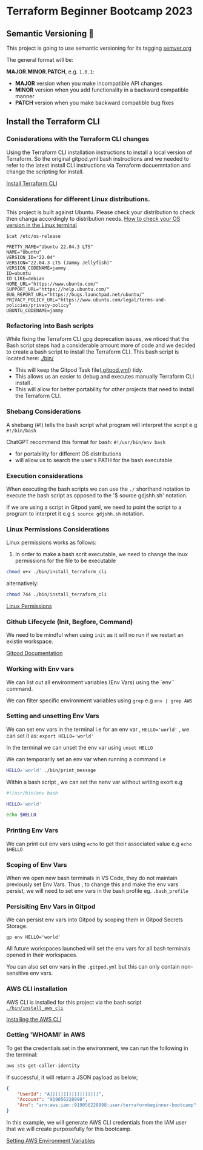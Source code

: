 # Terraform Beginner Bootcamp 2023

## Semantic Versioning :mage:

This project is going to use semantic versioning for its tagging 
[semver.org](https://semver.org/)

The general format will be:

 **MAJOR.MINOR.PATCH**, e.g. `1.0.1`:

- **MAJOR** version when you make incompatible API changes
- **MINOR** version when you add functionality in a backward compatible manner
- **PATCH** version when you make backward compatible bug fixes

## Install the Terraform CLI

### Conisderations with the Terraform CLI changes
Using the Terraform CLI installation instructions to install a local version of Terraform. So the original  gitpod.yml bash instructions and we needed to refer to the latest install CLI instructions via Terraform docuemntation and change the scripting for install.

[Install Terraform CLI](https://developer.hashicorp.com/terraform/tutorials/aws-get-started/install-cli
)

### Considerations for different Linux distributions.
This project is built against Ubuntu.
Please check your distribution to check then changa accordingly to distribution needs.
[How to check your OS version in the Linux terminal](https://www.ionos.com/digitalguide/server/know-how/how-to-check-your-linux-version/
)


```
$cat /etc/os-release

PRETTY_NAME="Ubuntu 22.04.3 LTS"
NAME="Ubuntu"
VERSION_ID="22.04"
VERSION="22.04.3 LTS (Jammy Jellyfish)"
VERSION_CODENAME=jammy
ID=ubuntu
ID_LIKE=debian
HOME_URL="https://www.ubuntu.com/"
SUPPORT_URL="https://help.ubuntu.com/"
BUG_REPORT_URL="https://bugs.launchpad.net/ubuntu/"
PRIVACY_POLICY_URL="https://www.ubuntu.com/legal/terms-and-policies/privacy-policy"
UBUNTU_CODENAME=jammy
```

### Refactoring into Bash scripts

While fixing the Terraform CLI gpg deprecation issues, we nticed that the Bash script steps had a considerable amount more of code and we decided to create a bash script to install the Terraform CLI.
 This bash script is located here: [./bin/](./bin/install_terraform-cli.sh)

- This will keep the Gitpod Task file([.gitpod.yml](.gitpod.yml)) tidy.
- This allows us an easier to debug and executes manually Terraform CLI install .
- This will allow for better portability for other projects that need to install the Terraform CLI.

### Shebang Considerations 
A shebang (#!) tells the bash script what program will interpret the script e.g `#!/bin/bash`

ChatGPT recommend this format for bash: `#!/usr/bin/env bash`
- for portability for different OS distributions
- will allow us to search the user's PATH for the bash executable

### Execution considerations 

When executing the bash scripts we can use the `./` shorthand notation to execute the bash script as opposed to the '$ source gdjshh.sh' notation. 

If we are using a script in Gitpod yaml, we need to point the script to a program to interpret it e.g `$ source gdjshh.sh` notation. 

### Linux Permissions Considerations

Linux permissions works as follows:
1. In order to make a bash scrit executable, we need to change the inux permissions for the file to be executable

```sh
chmod u+x ./bin/install_terraform_cli
```

alternatively:
```sh
chmod 744 ./bin/install_terraform_cli
```

[Linux Permissions](https://linuxhint.com/switch-back-to-master-with-git/)

### Github Lifecycle (Init, Begfore, Command)

We need to be mindful when using `init` as it will no run if we restart an existin workspace.

[Gitpod Documentation](https://www.gitpod.io/docs/configure/workspaces/tasks)

### Working with Env vars

We can list out all environment variables (Env Vars) using the `env`` command.

We can filter specific environment variables using `grep` e.g `env | grep AWS`

### Setting and unsetting Env Vars

We can set env vars in the terminal i.e for an env var , `HELLO='world'` , we can set it as: `export HELLO='world'`

In the terminal we can unset the env var using `unset HELLO`

We can temporarily set an env var when running a command i.e

```sh
HELLO='world' ./bin/print_message
```

Within a bash script , we can set the nenv var without writing exort e.g

```sh
#!/usr/bin/env bash

HELLO='world'

echo $HELLO
```

### Printing Env Vars

We can print out env vars using `echo` to get their associated value e.g `echo $HELLO`

### Scoping of Env Vars

When we open new bash terminals in VS Code, they do not maintain previously set Env Vars. 
Thus , to change this and make the env vars persist, we will need to set env vars in the 
bash profile eg. `.bash_profile`

### Persisiting Env Vars in Gitpod

We can persist env vars into Gitpod by scoping them in Gitpod Secrets Storage.

```
gp env HELLO='world'
```

All future workspaces launched will set the env vars for all bash terminals opened 
in their workspaces.

You can also set env vars in the `.gitpod.yml` but this can only contain non-sensitive env vars.

### AWS CLI installation

AWS CLI is installed for this project via the bash script [`./bin/install_aws_cli`](./bin/install_aws_cli)

[Installing the AWS CLI](https://docs.aws.amazon.com/cli/latest/userguide/getting-started-install.html)

### Getting 'WHOAMI' in AWS
To get the credentials set in the environment, we can run the following in the terminal:
```sh
aws sts get-caller-identity
```
 If successful, it will return a JSON payload as below;
```json
{
    "UserId": "A]]]]]]]]]]]]]]]]]]",
    "Account": "919056228998",
    "Arn": "arn:aws:iam::919056228998:user/terraformbeginner-bootcamp"
}
```

In this example, we will generate AWS CLI credentials from the IAM user that we will create purposefully for this bootcamp.

[Setting AWS Environment Variables](https://docs.aws.amazon.com/cli/latest/userguide/cli-configure-envvars.html)